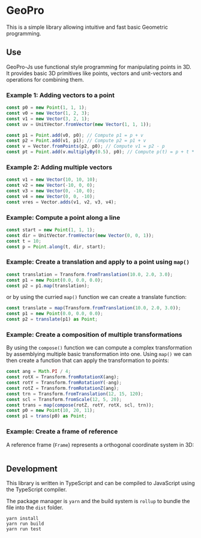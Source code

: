 # GeoPro

This is a simple library allowing intuitive and fast basic Geometric programming.

## Use

GeoPro-Js use functional style programming for manipulating points in 3D.
It provides basic 3D primitives like points, vectors and unit-vectors and
operations for combining them.

### Example 1: Adding vectors to a point

```ts
const p0 = new Point(1, 1, 1);
const v0 = new Vector(1, 2, 3);
const v1 = new Vector(3, 2, 1);
const uv = UnitVector.fromVector(new Vector(1, 1, 1));

const p1 = Point.add(v0, p0); // Compute p1 = p + v
const p2 = Point.add(v1, p1); // Compute p2 = p1 + v
const v = Vector.fromPoints(p2, p0); // Compute v1 = p2 - p
const pt = Point.add(v.multiplyBy(0.5), p0); // Compute p(t) = p + t * v
```

### Example 2: Adding multiple vectors

```ts
const v1 = new Vector(10, 10, 10);
const v2 = new Vector(-10, 0, 0);
const v3 = new Vector(0, -10, 0);
const v4 = new Vector(0, 0, -10);
const vres = Vector.adds(v1, v2, v3, v4);
```

### Example: Compute a point along a line

```ts
const start = new Point(1, 1, 1);
const dir = UnitVector.fromVector(new Vector(0, 0, 1));
const t = 10;
const p = Point.along(t, dir, start);
```

### Example: Create a translation and apply to a point using `map()`

```ts
const translation = Transform.fromTranslation(10.0, 2.0, 3.0);
const p1 = new Point(0.0, 0.0, 0.0);
const p2 = p1.map(translation);
```

or by using the curried `map()` function we can create a translate function:

```ts
const translate = map(Transform.fromTranslation(10.0, 2.0, 3.0));
const p1 = new Point(0.0, 0.0, 0.0);
const p2 = translate(p1) as Point;
```

### Example: Create a composition of multiple transformations

By using the `compose()` function we can compute a complex transformation by assemblying
multiple basic transformation into one. Using `map()` we can then create a function that
can apply the transformation to points:

```ts
const ang = Math.PI / 4;
const rotX = Transform.fromRotationX(ang);
const rotY = Transform.fromRotationY(-ang);
const rotZ = Transform.fromRotationZ(ang);
const trn = Transform.fromTranslation(12, 15, 120);
const scl = Transform.fromScale(12, 5, 20);
const trans = map(compose(rotZ, rotY, rotX, scl, trn));
const p0 = new Point(10, 20, 11);
const p1 = trans(p0) as Point;
```

### Example: Create a frame of reference

A reference frame (`Frame`) represents a orthogonal coordinate system in 3D:

```ts
```

## Development

This library is written in TypeScript and can be compiled to JavaScript using the TypeScript compiler.

The package manager is `yarn` and the build system is `rollup` to bundle the file into the `dist` folder.

```
yarn install
yarn run build
yarn run test
```
